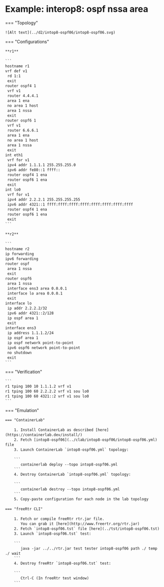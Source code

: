 # Example: interop8: ospf nssa area

=== "Topology"

    ![Alt text](../d2/intop8-ospf06/intop8-ospf06.svg)

=== "Configurations"

    **r1**

    ```
    hostname r1
    vrf def v1
     rd 1:1
     exit
    router ospf4 1
     vrf v1
     router 4.4.4.1
     area 1 ena
     no area 1 host
     area 1 nssa
     exit
    router ospf6 1
     vrf v1
     router 6.6.6.1
     area 1 ena
     no area 1 host
     area 1 nssa
     exit
    int eth1
     vrf for v1
     ipv4 addr 1.1.1.1 255.255.255.0
     ipv6 addr fe80::1 ffff::
     router ospf4 1 ena
     router ospf6 1 ena
     exit
    int lo0
     vrf for v1
     ipv4 addr 2.2.2.1 255.255.255.255
     ipv6 addr 4321::1 ffff:ffff:ffff:ffff:ffff:ffff:ffff:ffff
     router ospf4 1 ena
     router ospf6 1 ena
     exit
    ```

    **r2**

    ```
    hostname r2
    ip forwarding
    ipv6 forwarding
    router ospf
     area 1 nssa
     exit
    router ospf6
     area 1 nssa
     interface ens3 area 0.0.0.1
     interface lo area 0.0.0.1
     exit
    interface lo
     ip addr 2.2.2.2/32
     ipv6 addr 4321::2/128
     ip ospf area 1
     exit
    interface ens3
     ip address 1.1.1.2/24
     ip ospf area 1
     ip ospf network point-to-point
     ipv6 ospf6 network point-to-point
     no shutdown
     exit
    ```

=== "Verification"

    ```
    r1 tping 100 10 1.1.1.2 vrf v1
    r1 tping 100 60 2.2.2.2 vrf v1 sou lo0
    r1 tping 100 60 4321::2 vrf v1 sou lo0
    ```

=== "Emulation"

    === "ContainerLab"

        1. Install ContainerLab as described [here](https://containerlab.dev/install/)  
        2. Fetch [intop8-ospf06](../clab/intop8-ospf06/intop8-ospf06.yml) file  
        3. Launch ContainerLab `intop8-ospf06.yml` topology:  

        ```
           containerlab deploy --topo intop8-ospf06.yml  
        ```
        4. Destroy ContainerLab `intop8-ospf06.yml` topology:  

        ```
           containerlab destroy --topo intop8-ospf06.yml  
        ```
        5. Copy-paste configuration for each node in the lab topology

    === "freeRtr CLI"

        1. Fetch or compile freeRtr rtr.jar file.  
           You can grab it [here](http://www.freertr.org/rtr.jar)  
        2. Fetch `intop8-ospf06.tst` file [here](../tst/intop8-ospf06.tst)  
        3. Launch `intop8-ospf06.tst` test:  

        ```
           java -jar ../../rtr.jar test tester intop8-ospf06 path ./ temp ./ wait
        ```
        4. Destroy freeRtr `intop8-ospf06.tst` test:  

        ```
           Ctrl-C (In freeRtr test window)
        ```

